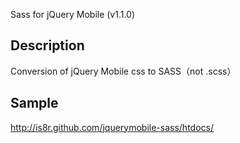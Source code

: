 Sass for jQuery Mobile (v1.1.0)

Description
-----------
Conversion of jQuery Mobile css to SASS（not .scss）

Sample
------
[http://is8r.github.com/jquerymobile-sass/htdocs/ ](http://is8r.github.com/jquerymobile-sass/htdocs/ )

